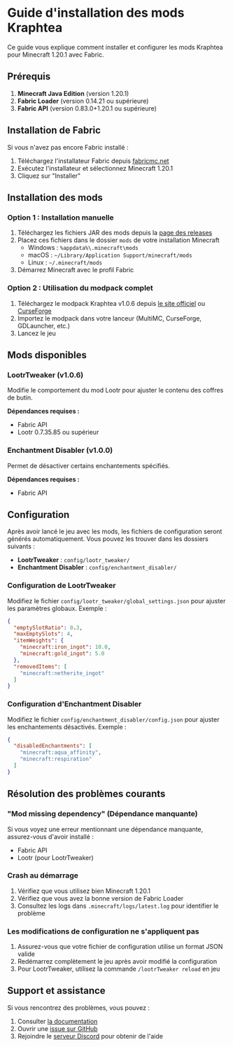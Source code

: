 # Guide d'installation des mods Kraphtea

Ce guide vous explique comment installer et configurer les mods Kraphtea pour Minecraft 1.20.1 avec Fabric.

## Prérequis

1. **Minecraft Java Edition** (version 1.20.1)
2. **Fabric Loader** (version 0.14.21 ou supérieure)
3. **Fabric API** (version 0.83.0+1.20.1 ou supérieure)

## Installation de Fabric

Si vous n'avez pas encore Fabric installé :

1. Téléchargez l'installateur Fabric depuis [fabricmc.net](https://fabricmc.net/use/)
2. Exécutez l'installateur et sélectionnez Minecraft 1.20.1
3. Cliquez sur "Installer"

## Installation des mods

### Option 1 : Installation manuelle

1. Téléchargez les fichiers JAR des mods depuis la [page des releases](https://github.com/GingerTeacup/kraphtea-mods/releases)
2. Placez ces fichiers dans le dossier `mods` de votre installation Minecraft
   - Windows : `%appdata%\.minecraft\mods`
   - macOS : `~/Library/Application Support/minecraft/mods`
   - Linux : `~/.minecraft/mods`
3. Démarrez Minecraft avec le profil Fabric

### Option 2 : Utilisation du modpack complet

1. Téléchargez le modpack Kraphtea v1.0.6 depuis [le site officiel](https://kraphtea-modpack.com) ou [CurseForge](https://www.curseforge.com)
2. Importez le modpack dans votre lanceur (MultiMC, CurseForge, GDLauncher, etc.)
3. Lancez le jeu

## Mods disponibles

### LootrTweaker (v1.0.6)

Modifie le comportement du mod Lootr pour ajuster le contenu des coffres de butin.

**Dépendances requises :**
- Fabric API
- Lootr 0.7.35.85 ou supérieur

### Enchantment Disabler (v1.0.0)

Permet de désactiver certains enchantements spécifiés.

**Dépendances requises :**
- Fabric API

## Configuration

Après avoir lancé le jeu avec les mods, les fichiers de configuration seront générés automatiquement. Vous pouvez les trouver dans les dossiers suivants :

- **LootrTweaker** : `config/lootr_tweaker/`
- **Enchantment Disabler** : `config/enchantment_disabler/`

### Configuration de LootrTweaker

Modifiez le fichier `config/lootr_tweaker/global_settings.json` pour ajuster les paramètres globaux. Exemple :

```json
{
  "emptySlotRatio": 0.3,
  "maxEmptySlots": 4,
  "itemWeights": {
    "minecraft:iron_ingot": 10.0,
    "minecraft:gold_ingot": 5.0
  },
  "removedItems": [
    "minecraft:netherite_ingot"
  ]
}
```

### Configuration d'Enchantment Disabler

Modifiez le fichier `config/enchantment_disabler/config.json` pour ajuster les enchantements désactivés. Exemple :

```json
{
  "disabledEnchantments": [
    "minecraft:aqua_affinity",
    "minecraft:respiration"
  ]
}
```

## Résolution des problèmes courants

### "Mod missing dependency" (Dépendance manquante)

Si vous voyez une erreur mentionnant une dépendance manquante, assurez-vous d'avoir installé :
- Fabric API
- Lootr (pour LootrTweaker)

### Crash au démarrage

1. Vérifiez que vous utilisez bien Minecraft 1.20.1
2. Vérifiez que vous avez la bonne version de Fabric Loader
3. Consultez les logs dans `.minecraft/logs/latest.log` pour identifier le problème

### Les modifications de configuration ne s'appliquent pas

1. Assurez-vous que votre fichier de configuration utilise un format JSON valide
2. Redémarrez complètement le jeu après avoir modifié la configuration
3. Pour LootrTweaker, utilisez la commande `/lootrTweaker reload` en jeu

## Support et assistance

Si vous rencontrez des problèmes, vous pouvez :
1. Consulter [la documentation](https://github.com/GingerTeacup/kraphtea-mods/tree/main/docs)
2. Ouvrir une [issue sur GitHub](https://github.com/GingerTeacup/kraphtea-mods/issues)
3. Rejoindre le [serveur Discord](https://discord.gg/kraphtea) pour obtenir de l'aide